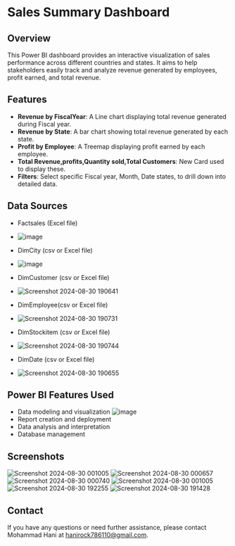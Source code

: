 **Sales Summary Dashboard**
==========================

**Overview**
------------

This Power BI dashboard provides an interactive visualization of sales performance across different countries and states. It aims to help stakeholders easily track and analyze revenue generated by employees, profit earned, and total revenue.

**Features**
--------

* **Revenue by FiscalYear**: A Line chart displaying total revenue generated during Fiscal year.
* **Revenue by State**: A bar chart showing total revenue generated by each state.
* **Profit by Employee**: A Treemap displaying profit earned by each employee.
* **Total Revenue,profits,Quantity sold,Total Customers**: New Card used to display these.
* **Filters**: Select specific Fiscal year, Month, Date states, to drill down into detailed data.

**Data Sources**
---------------

* Factsales (Excel file)
* ![image](https://github.com/user-attachments/assets/32e3bf7c-3592-47db-89a5-60877fe6261e)

* DimCity (csv or Excel file)
* ![image](https://github.com/user-attachments/assets/c4bedf8c-3822-4bc1-b8ce-fa83ff2bc73c)

* DimCustomer (csv or Excel file)
* ![Screenshot 2024-08-30 190641](https://github.com/user-attachments/assets/5f90b7ad-d4f5-4919-8090-b2571ba79f66)

* DimEmployee(csv or Excel file)
* ![Screenshot 2024-08-30 190731](https://github.com/user-attachments/assets/578170f4-f4cc-4daa-a3ed-f3d1a1bb7517)

* DimStockitem (csv or Excel file)
* ![Screenshot 2024-08-30 190744](https://github.com/user-attachments/assets/d5a18cee-f546-455b-894e-3153b87938c3)

* DimDate (csv or Excel file)
* ![Screenshot 2024-08-30 190655](https://github.com/user-attachments/assets/78c7e6ff-d04e-4bad-8704-4df306396fe1)


**Power BI Features Used**
-------------------------

* Data modeling and visualization
  ![image](https://github.com/user-attachments/assets/4aa5d91c-0b2a-4f54-905f-1fc32795ea84)
* Report creation and deployment
* Data analysis and interpretation
* Database management

**Screenshots**
--------------
![Screenshot 2024-08-30 001005](https://github.com/user-attachments/assets/8a4ed44c-c8c3-4e22-b694-ca91540da3ec)
![Screenshot 2024-08-30 000657](https://github.com/user-attachments/assets/b9346b74-63f9-4834-9563-6121798db1bb)
![Screenshot 2024-08-30 000740](https://github.com/user-attachments/assets/1fd473ce-bcb0-4fff-97a9-ca5f4305a03c)
![Screenshot 2024-08-30 001005](https://github.com/user-attachments/assets/fffd1da6-be60-49b7-8497-7d2d829938b0)
![Screenshot 2024-08-30 192255](https://github.com/user-attachments/assets/2ade9b9c-0096-4b4f-9cbe-28a60774b52f)
![Screenshot 2024-08-30 191428](https://github.com/user-attachments/assets/f0e05904-12f6-421f-a43e-4ac334a58c50)






**Contact**
----------

If you have any questions or need further assistance, please contact Mohammad Hani at hanirock786110@gmail.com.
